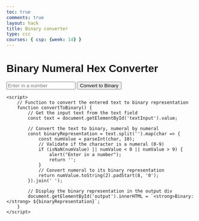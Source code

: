 ```yaml
---
toc: true
comments: true
layout: hack
title: Binary converter
type: ccc
courses: { csp: {week: 14} }
---
```


<html lang="en">
<head>
    <meta charset="UTF-8">
    <title>Binary Numeral Hex Converter</title>
    <style>
        /* Basic CSS for styling the page */
        body {
            font-family: Arial, sans-serif;
            margin: 20px;
        }
        #output {
            margin-top: 10px;
        }
    </style>
</head>
<body>
    <h1>Binary Numeral Hex Converter</h1>
    <!-- Input field for user to enter numerals -->
    <input type="text" id="textInput" placeholder="Enter in a number">
    <!-- Button to trigger the conversion process -->
    <button onclick="convertToBinary()">Convert to Binary</button>
    <!-- Div to display the output -->
    <div id="output"></div>

    <script>
        // Function to convert the entered text to binary representation
        function convertToBinary() {
            // Get the input text from the text field
            const text = document.getElementById('textInput').value;

            // Convert the text to binary, numeral by numeral
            const binaryRepresentation = text.split('').map(char => {
                const numValue = parseInt(char, 10);
                // Validate if the character is a numeral (0-9)
                if (isNaN(numValue) || numValue < 0 || numValue > 9) {
                    alert("Enter in a number");
                    return '';
                }
                // Convert numeral to its binary representation
                return numValue.toString(2).padStart(8, '0');
            }).join(' ');

            // Display the binary representation in the output div
            document.getElementById('output').innerHTML = `<strong>Binary:</strong> ${binaryRepresentation}`;
        }
    </script>
</body>
</html>

